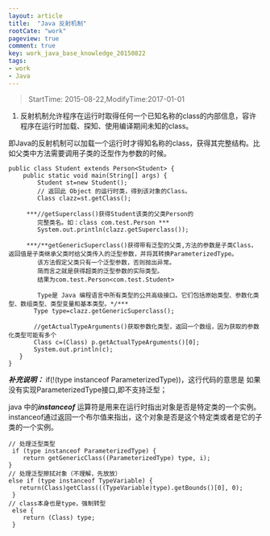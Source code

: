 ```yaml
---
layout: article
title:  "Java 反射机制"
rootCate: "work"
pageview: true
comment: true
key: work_java_base_knowledge_20150822
tags:
- work
- Java
---
```


> StartTime: 2015-08-22,ModifyTime:2017-01-01

1. 反射机制允许程序在运行时取得任何一个已知名称的class的内部信息，容许程序在运行时加载、探知、使用编译期间未知的class。

即Java的反射机制可以加载一个运行时才得知名称的class，获得其完整结构。比如父类中方法需要调用子类的泛型作为参数的时候。
<!---more--->

```
public class Student extends Person<Student> {
	public static void main(String[] args) {
		Student st=new Student();
		// 返回此 Object 的运行时类，得到该对象的Class。
		Class clazz=st.getClass();

	 ***//getSuperclass()获得Student该类的父类Person的
		完整类名。如：class com.test.Person ***
	    System.out.println(clazz.getSuperclass());

	 ***/**getGenericSuperclass()获得带有泛型的父类,方法的参数是子类Class，返回值是子类继承父类时给父类传入的泛型参数，并将其转换ParameterizedType。
	    该方法假定父类只有一个泛型参数，否则抛出异常。
	    简而言之就是获得超类的泛型参数的实际类型。
	    结果为com.test.Person<com.test.Student>

		Type是 Java 编程语言中所有类型的公共高级接口。它们包括原始类型、参数化类型、数组类型、类型变量和基本类型。*/***
	   Type type=clazz.getGenericSuperclass();

	   //getActualTypeArguments()获取参数化类型，返回一个数组，因为获取的参数化类型可能有多个
	   Class c=(Class) p.getActualTypeArguments()[0];
	   System.out.println(c);
   }
}
```



***补充说明：***
if(!(type instanceof ParameterizedType))，这行代码的意思是
如果没有实现ParameterizedType接口,即不支持泛型；

 java 中的***instanceof*** 运算符是用来在运行时指出对象是否是特定类的一个实例。instanceof通过返回一个布尔值来指出，这个对象是否是这个特定类或者是它的子类的一个实例。
```
// 处理泛型类型
 if (type instanceof ParameterizedType) {      
    return getGenericClass((ParameterizedType) type, i);     
}
// 处理泛型擦拭对象（不理解，先放放）  
else if (type instanceof TypeVariable) {    																	 
   return(Class)getClass(((TypeVariable)type).getBounds()[0], 0);     
 }
// class本身也是type，强制转型   
 else {  
    return (Class) type;     
 }     

```
